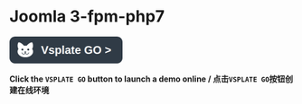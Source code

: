 # Joomla 3-fpm-php7

<a href="https://www.vsplate.com/?docker-compose=https://github.com/vsplate/dcenvs/joomla/3-fpm-php7"><img alt="VSPLATE GO" src="https://raw.githubusercontent.com/vsplate/images/master/vsgo_btn.png" width="200px"></a>

**Click the `VSPLATE GO` button to launch a demo online / 点击`VSPLATE GO`按钮创建在线环境**